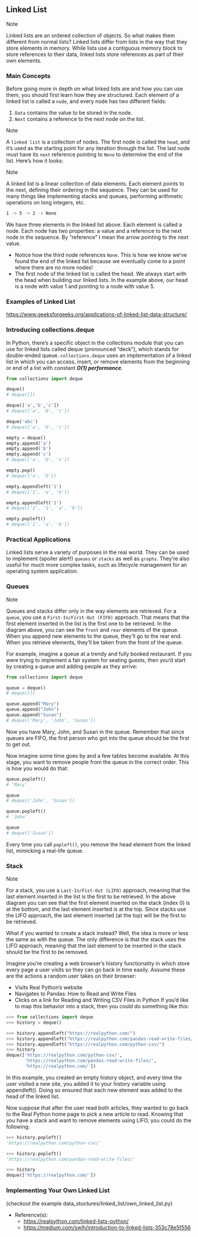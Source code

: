 ## Linked List
> [!NOTE]
> Linked lists are an ordered collection of objects. So what makes them different from normal lists? Linked lists differ from lists in the way that they store elements in memory. While lists use a contiguous memory block to store references to their data, linked lists store references as part of their own elements.

### Main Concepts
Before going more in depth on what linked lists are and how you can use them, you should first learn how they are structured. Each element of a linked list is called a ```node```, and every node has two different fields:
  1. ```Data``` contains the value to be stored in the node.
  2. ```Next``` contains a reference to the next node on the list.

> [!NOTE]
> A ```linked list``` is a collection of nodes. The first node is called the ```head```, and it’s used as the starting point for any iteration through the list. The last node must have its ```next``` reference pointing to ```None``` to determine the end of the list.
Here’s how it looks:

> [!NOTE]
> A linked list is a linear collection of data elements. Each element points to the next, defining their ordering in the sequence. They can be used for many things like implementing stacks and queues, performing arithmetic operations on long integers, etc.
```sh
1 -> 5 -> 2 -> None
```
We have three elements in the linked list above. Each element is called a node. Each node has two properties: a value and a reference to the next node in the sequence. By “reference” I mean the arrow pointing to the next value.
- Notice how the third node references `None`. This is how we know we’ve found the end of the linked list because we eventually come to a point where there are no more nodes!
- The first node of the linked list is called the head. We always start with the head when building our linked lists. In the example above, our head is a node with value 1 and pointing to a node with value 5.

### Examples of Linked List
https://www.geeksforgeeks.org/applications-of-linked-list-data-structure/


### Introducing collections.deque
In Python, there’s a specific object in the collections module that you can use for linked lists called deque (pronounced “deck”), which stands for double-ended queue.
```collections.deque``` uses an implementation of a linked list in which you can access, insert, or remove elements from the beginning or end of a list with constant ***O(1) performance***.
```py
from collections import deque

deque()
# deque([])

deque(['a','b','c'])
# deque(['a', 'b', 'c'])

deque('abc')
# deque(['a', 'b', 'c'])

empty = deque()
empty.append('a')
empty.append('b')
empty.append('c')
# deque(['a', 'b', 'c'])

empty.pop()
# deque(['a', 'b'])

empty.appendleft('1')
# deque(['1', 'a', 'b'])

empty.appendleft('2')
# deque(['2', '1', 'a', 'b'])

empty.popleft()
# deque(['1', 'a', 'b'])
```

### Practical Applications
Linked lists serve a variety of purposes in the real world. They can be used to implement (spoiler alert!) ```queues``` or ```stacks``` as well as ```graphs```. They’re also useful for much more complex tasks, such as lifecycle management for an operating system application.

### Queues
> [!NOTE]
> Queues and stacks differ only in the way elements are retrieved. For a ```queue```, you use a ```First-In/First-Out (FIFO)``` approach. 
That means that the first element inserted in the list is the first one to be retrieved. In the diagram above, you can see the ```front``` and ```rear``` elements of the queue. When you append new elements to the queue, they’ll go to the rear end. When you retrieve elements, they’ll be taken from the front of the queue.

For example, imagine a queue at a trendy and fully booked restaurant. If you were trying to implement a fair system for seating guests, then you’d start by creating a queue and adding people as they arrive:
```py
from collections import deque

queue = deque()
# deque([])

queue.append("Mary")
queue.append("John")
queue.append("Susan")
# deque(['Mary', 'John', 'Susan'])
```
Now you have Mary, John, and Susan in the queue. Remember that since queues are FIFO, the first person who got into the queue should be the first to get out.

Now imagine some time goes by and a few tables become available. At this stage, you want to remove people from the queue in the correct order. This is how you would do that:
```py
queue.popleft()
# 'Mary'

queue
# deque(['John', 'Susan'])

queue.popleft()
# 'John'

queue
# deque(['Susan'])
```
Every time you call ```popleft()```, you remove the head element from the linked list, mimicking a real-life queue.


### Stack
> [!NOTE]
> For a stack, you use a ```Last-In/Fist-Out (LIFO)``` approach, meaning that the last element inserted in the list is the first to be retrieved. 
In the above diagram you can see that the first element inserted on the stack (index 0) is at the bottom, and the last element inserted is at the top. Since stacks use the LIFO approach, the last element inserted (at the top) will be the first to be retrieved.

What if you wanted to create a stack instead? Well, the idea is more or less the same as with the queue. The only difference is that the stack uses the LIFO approach, meaning that the last element to be inserted in the stack should be the first to be removed.

Imagine you’re creating a web browser’s history functionality in which store every page a user visits so they can go back in time easily. Assume these are the actions a random user takes on their browser:
  - Visits Real Python’s website
  - Navigates to Pandas: How to Read and Write Files
  - Clicks on a link for Reading and Writing CSV Files in Python
If you’d like to map this behavior into a stack, then you could do something like this:
```py
>>> from collections import deque
>>> history = deque()

>>> history.appendleft("https://realpython.com/")
>>> history.appendleft("https://realpython.com/pandas-read-write-files/")
>>> history.appendleft("https://realpython.com/python-csv/")
>>> history
deque(['https://realpython.com/python-csv/',
       'https://realpython.com/pandas-read-write-files/',
       'https://realpython.com/'])
```

In this example, you created an empty history object, and every time the user visited a new site, you added it to your history variable using appendleft(). Doing so ensured that each new element was added to the head of the linked list.

Now suppose that after the user read both articles, they wanted to go back to the Real Python home page to pick a new article to read. Knowing that you have a stack and want to remove elements using LIFO, you could do the following:
```py
>>> history.popleft()
'https://realpython.com/python-csv/'

>>> history.popleft()
'https://realpython.com/pandas-read-write-files/'

>>> history
deque(['https://realpython.com/'])
```

### Implementing Your Own Linked List
(checkout the example data_stuctures/linked_list/own_linked_list.py)

- Reference(s):
  - https://realpython.com/linked-lists-python/
  - https://medium.com/swlh/introduction-to-linked-lists-353c78e5f556
